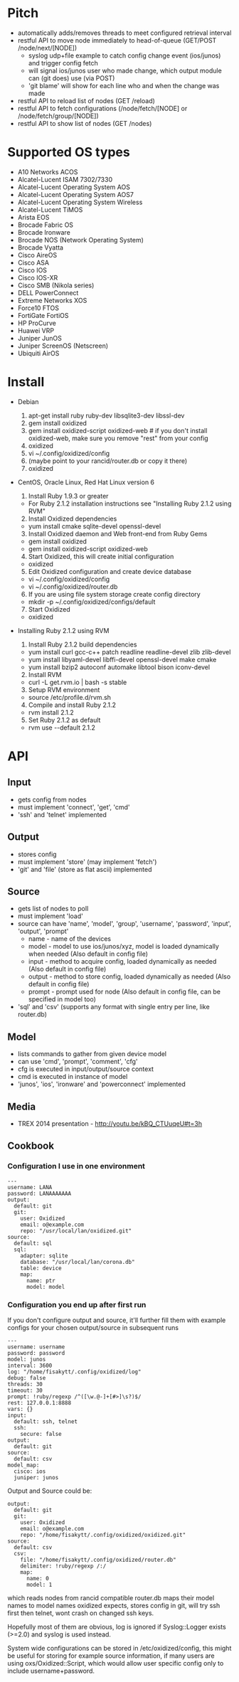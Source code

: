 # Pitch
 * automatically adds/removes threads to meet configured retrieval interval
 * restful API to move node immediately to head-of-queue (GET/POST /node/next/[NODE])
   * syslog udp+file example to catch config change event (ios/junos) and trigger config fetch
   * will signal ios/junos user who made change, which output module can (git does) use (via POST)
   * 'git blame' will show for each line who and when the change was made
 * restful API to reload list of nodes (GET /reload)
 * restful API to fetch configurations (/node/fetch/[NODE] or /node/fetch/group/[NODE])
 * restful API to show list of nodes (GET /nodes)

# Supported OS types

 * A10 Networks ACOS
 * Alcatel-Lucent ISAM 7302/7330
 * Alcatel-Lucent Operating System AOS
 * Alcatel-Lucent Operating System AOS7
 * Alcatel-Lucent Operating System Wireless
 * Alcatel-Lucent TiMOS
 * Arista EOS
 * Brocade Fabric OS
 * Brocade Ironware
 * Brocade NOS (Network Operating System)
 * Brocade Vyatta
 * Cisco AireOS
 * Cisco ASA
 * Cisco IOS
 * Cisco IOS-XR
 * Cisco SMB (Nikola series)
 * DELL PowerConnect
 * Extreme Networks XOS
 * Force10 FTOS
 * FortiGate FortiOS
 * HP ProCurve
 * Huawei VRP
 * Juniper JunOS
 * Juniper ScreenOS (Netscreen)
 * Ubiquiti AirOS

# Install

 * Debian
   1. apt-get install ruby ruby-dev libsqlite3-dev libssl-dev
   2. gem install oxidized
   3. gem install oxidized-script oxidized-web # if you don't install oxidized-web, make sure you remove "rest" from your config
   4. oxidized
   5. vi ~/.config/oxidized/config
   6. (maybe point to your rancid/router.db or copy it there)
   7. oxidized

 * CentOS, Oracle Linux, Red Hat Linux version 6
   1. Install Ruby 1.9.3 or greater
     * For Ruby 2.1.2 installation instructions see "Installing Ruby 2.1.2 using RVM"
   2. Install Oxidized dependencies
     * yum install cmake sqlite-devel openssl-devel 
   3. Install Oxidized daemon and Web front-end from Ruby Gems 
     * gem install oxidized
     * gem install oxidized-script oxidized-web
   4. Start Oxidized, this will create initial configuration
     * oxidized
   5. Edit Oxidized configuration and create device database
     * vi ~/.config/oxidized/config
     * vi ~/.config/oxidized/router.db
   6. If you are using file system storage create config directory
     * mkdir -p ~/.config/oxidized/configs/default
   7. Start Oxidized
     * oxidized 

 * Installing Ruby 2.1.2 using RVM
   1. Install Ruby 2.1.2 build dependencies
     * yum install curl gcc-c++ patch readline readline-devel zlib zlib-devel 
     * yum install libyaml-devel libffi-devel openssl-devel make cmake 
     * yum install bzip2 autoconf automake libtool bison iconv-devel
   2. Install RVM
     * curl -L get.rvm.io | bash -s stable
   3. Setup RVM environment
     * source /etc/profile.d/rvm.sh
   4. Compile and install Ruby 2.1.2
     * rvm install 2.1.2
   5. Set Ruby 2.1.2 as default
     * rvm use --default 2.1.2

# API
## Input
 * gets config from nodes
 * must implement 'connect', 'get', 'cmd'
 * 'ssh' and 'telnet' implemented

## Output
 * stores config
 * must implement 'store' (may implement 'fetch')
 * 'git' and 'file' (store as flat ascii) implemented

## Source
 * gets list of nodes to poll
 * must implement 'load'
 * source can have 'name', 'model', 'group', 'username', 'password', 'input', 'output', 'prompt'
   * name - name of the devices
   * model - model to use ios/junos/xyz, model is loaded dynamically when needed (Also default in config file)
   * input - method to acquire config, loaded dynamically as needed (Also default in config file)
   * output - method to store config, loaded dynamically as needed (Also default in config file)
   * prompt - prompt used for node (Also default in config file, can be specified in model too)
 * 'sql' and 'csv' (supports any format with single entry per line, like router.db)

## Model
 * lists commands to gather from given device model
 * can use 'cmd', 'prompt', 'comment', 'cfg'
 * cfg is executed in input/output/source context
 * cmd is executed in instance of model
 * 'junos', 'ios', 'ironware' and 'powerconnect' implemented

## Media
 * TREX 2014 presentation - http://youtu.be/kBQ_CTUuqeU#t=3h

## Cookbook

### Configuration I use in one environment
```
---
username: LANA
password: LANAAAAAAA
output:
  default: git
  git:
    user: Oxidized
    email: o@example.com
    repo: "/usr/local/lan/oxidized.git"
source:
  default: sql
  sql:
    adapter: sqlite
    database: "/usr/local/lan/corona.db"
    table: device
    map:
      name: ptr
      model: model
```

### Configuration you end up after first run
If you don't configure output and source, it'll further fill them with example
configs for your chosen output/source in subsequent runs
```
---
username: username
password: password
model: junos
interval: 3600
log: "/home/fisakytt/.config/oxidized/log"
debug: false
threads: 30
timeout: 30
prompt: !ruby/regexp /^([\w.@-]+[#>]\s?)$/
rest: 127.0.0.1:8888
vars: {}
input:
  default: ssh, telnet
  ssh:
    secure: false
output:
  default: git
source:
  default: csv
model_map:
  cisco: ios
  juniper: junos
```

Output and Source could be:
```
output:
  default: git
  git:
    user: Oxidized
    email: o@example.com
    repo: "/home/fisakytt/.config/oxidized/oxidized.git"
source:
  default: csv
  csv:
    file: "/home/fisakytt/.config/oxidized/router.db"
    delimiter: !ruby/regexp /:/
    map:
      name: 0
      model: 1
```
which reads nodes from rancid compatible router.db maps their model names to
model names oxidized expects, stores config in git, will try ssh first then
telnet, wont crash on changed ssh keys.

Hopefully most of them are obvious, log is ignored if Syslog::Logger exists
(>=2.0) and syslog is used instead.

System wide configurations can be stored in /etc/oxidized/config, this might be
useful for storing for example source information, if many users are using
oxs/Oxidized::Script, which would allow user specific config only to include
username+password.
